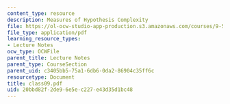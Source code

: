 ```yaml
---
content_type: resource
description: Measures of Hypothesis Complexity
file: https://ol-ocw-studio-app-production.s3.amazonaws.com/courses/9-520-statistical-learning-theory-and-applications-spring-2003/20bbd82f2de96e5ec227e43d35d1bc48_class09.pdf
file_type: application/pdf
learning_resource_types:
- Lecture Notes
ocw_type: OCWFile
parent_title: Lecture Notes
parent_type: CourseSection
parent_uid: c3405bb5-75a1-6db6-0da2-86904c35ff6c
resourcetype: Document
title: class09.pdf
uid: 20bbd82f-2de9-6e5e-c227-e43d35d1bc48
---
```

